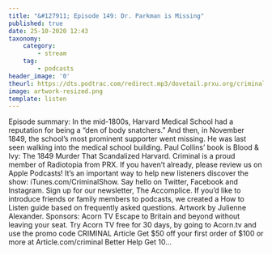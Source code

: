 ```yaml
---
title: "&#127911; Episode 149: Dr. Parkman is Missing"
published: true
date: 25-10-2020 12:43
taxonomy:
    category:
        - stream
    tag:
        - podcasts
header_image: '0'
theurl: https://dts.podtrac.com/redirect.mp3/dovetail.prxu.org/criminal/415515ab-1b35-4eea-ad4f-5f352e686d41/Episode_149_Dr._Parkman_is_Missing_Part_1.mp3
image: artwork-resized.png
template: listen
--- 
```

Episode summary: In the mid-1800s, Harvard Medical School had a reputation for being a “den of body snatchers.” And then, in November 1849, the school’s most prominent supporter went missing. He was last seen walking into the medical school building. Paul Collins’ book is Blood & Ivy: The 1849 Murder That Scandalized Harvard. Criminal is a proud member of Radiotopia from PRX. If you haven’t already, please review us on Apple Podcasts! It’s an important way to help new listeners discover the show: iTunes.com/CriminalShow. Say hello on Twitter, Facebook and Instagram. Sign up for our newsletter, The Accomplice. If you’d like to introduce friends or family members to podcasts, we created a How to Listen guide based on frequently asked questions. Artwork by Julienne Alexander. Sponsors: Acorn TV Escape to Britain and beyond without leaving your seat. Try Acorn TV free for 30 days, by going to Acorn.tv and use the promo code CRIMINAL Article Get $50 off your first order of $100 or more at Article.com/criminal Better Help Get 10…
